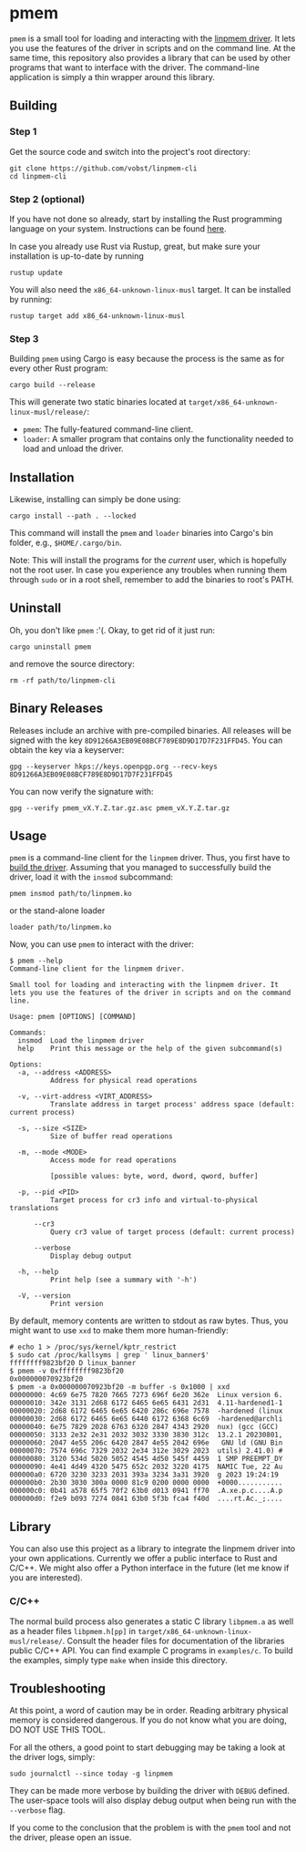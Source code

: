 # pmem

`pmem` is a small tool for loading and interacting with the [linpmem driver](https://github.com/velocidex/linpmem). It lets you use the features of the driver in scripts and on the command line. At the same time, this repository also provides a library that can be used by other programs that want to interface with the driver. The command-line application is simply a thin wrapper around this library.

## Building

### Step 1
Get the source code and switch into the project's root directory:
```
git clone https://github.com/vobst/linpmem-cli
cd linpmem-cli
```

### Step 2 (optional)
If you have not done so already, start by installing the Rust programming language on your system. Instructions can be found [here](https://www.rust-lang.org/tools/install).

In case you already use Rust via Rustup, great, but make sure your installation is up-to-date by running
```
rustup update
```
You will also need the `x86_64-unknown-linux-musl` target. It can be installed by running:
```
rustup target add x86_64-unknown-linux-musl
```

### Step 3
Building `pmem` using Cargo is easy because the process is the same as for every other Rust program:
```
cargo build --release
```
This will generate two static binaries located at `target/x86_64-unknown-linux-musl/release/`:
- `pmem`: The fully-featured command-line client.
- `loader`: A smaller program that contains only the functionality needed to load and unload the driver.

## Installation

Likewise, installing can simply be done using:
```
cargo install --path . --locked
```
This command will install the `pmem` and `loader` binaries into Cargo's bin folder, e.g., `$HOME/.cargo/bin`.

Note: This will install the programs for the _current_ user, which is hopefully not the root user. In case you experience any troubles when running them through `sudo` or in a root shell, remember to add the binaries to root's PATH.

## Uninstall

Oh, you don't like `pmem` :'(. Okay, to get rid of it just run:
```
cargo uninstall pmem
```
and remove the source directory:
```
rm -rf path/to/linpmem-cli
```

## Binary Releases

Releases include an archive with pre-compiled binaries. All releases will be signed with the key `8D91266A3EB09E08BCF789E8D9D17D7F231FFD45`. You can obtain the key via a keyserver:
```
gpg --keyserver hkps://keys.openpgp.org --recv-keys 8D91266A3EB09E08BCF789E8D9D17D7F231FFD45
```
You can now verify the signature with:
```
gpg --verify pmem_vX.Y.Z.tar.gz.asc pmem_vX.Y.Z.tar.gz
```

## Usage

`pmem` is a command-line client for the `linpmem` driver. Thus, you first have to [build the driver](https://github.com/velocidex/linpmem#building). Assuming that you managed to successfully build the driver, load it with the `insmod` subcommand:
```
pmem insmod path/to/linpmem.ko
```
or the stand-alone loader
```
loader path/to/linpmem.ko
```

Now, you can use `pmem` to interact with the driver:
```
$ pmem --help
Command-line client for the linpmem driver.

Small tool for loading and interacting with the linpmem driver. It lets you use the features of the driver in scripts and on the command line.

Usage: pmem [OPTIONS] [COMMAND]

Commands:
  insmod  Load the linpmem driver
  help    Print this message or the help of the given subcommand(s)

Options:
  -a, --address <ADDRESS>
          Address for physical read operations

  -v, --virt-address <VIRT_ADDRESS>
          Translate address in target process' address space (default: current process)

  -s, --size <SIZE>
          Size of buffer read operations

  -m, --mode <MODE>
          Access mode for read operations

          [possible values: byte, word, dword, qword, buffer]

  -p, --pid <PID>
          Target process for cr3 info and virtual-to-physical translations

      --cr3
          Query cr3 value of target process (default: current process)

      --verbose
          Display debug output

  -h, --help
          Print help (see a summary with '-h')

  -V, --version
          Print version

```
By default, memory contents are written to stdout as raw bytes. Thus, you might want to use `xxd` to make them more human-friendly:
```
# echo 1 > /proc/sys/kernel/kptr_restrict
$ sudo cat /proc/kallsyms | grep ' linux_banner$'
ffffffff9823bf20 D linux_banner
$ pmem -v 0xffffffff9823bf20
0x000000070923bf20
$ pmem -a 0x000000070923bf20 -m buffer -s 0x1000 | xxd
00000000: 4c69 6e75 7820 7665 7273 696f 6e20 362e  Linux version 6.
00000010: 342e 3131 2d68 6172 6465 6e65 6431 2d31  4.11-hardened1-1
00000020: 2d68 6172 6465 6e65 6420 286c 696e 7578  -hardened (linux
00000030: 2d68 6172 6465 6e65 6440 6172 6368 6c69  -hardened@archli
00000040: 6e75 7829 2028 6763 6320 2847 4343 2920  nux) (gcc (GCC)
00000050: 3133 2e32 2e31 2032 3032 3330 3830 312c  13.2.1 20230801,
00000060: 2047 4e55 206c 6420 2847 4e55 2042 696e   GNU ld (GNU Bin
00000070: 7574 696c 7329 2032 2e34 312e 3029 2023  utils) 2.41.0) #
00000080: 3120 534d 5020 5052 4545 4d50 545f 4459  1 SMP PREEMPT_DY
00000090: 4e41 4d49 4320 5475 652c 2032 3220 4175  NAMIC Tue, 22 Au
000000a0: 6720 3230 3233 2031 393a 3234 3a31 3920  g 2023 19:24:19
000000b0: 2b30 3030 300a 0000 81c9 0200 0000 0000  +0000...........
000000c0: 0b41 a578 65f5 70f2 63b0 d013 0941 ff70  .A.xe.p.c....A.p
000000d0: f2e9 b093 7274 0841 63b0 5f3b fca4 f40d  ....rt.Ac._;....
```

## Library
You can also use this project as a library to integrate the linpmem driver into your own applications. Currently we offer a public interface to Rust and C/C++. We might also offer a Python interface in the future (let me know if you are interested).

### C/C++
The normal build process also generates a static C library `libpmem.a` as well as a header files `libpmem.h[pp]` in `target/x86_64-unknown-linux-musl/release/`. Consult the header files for documentation of the libraries public C/C++ API. You can find example C programs in `examples/c`. To build the examples, simply type `make` when inside this directory.

## Troubleshooting

At this point, a word of caution may be in order. Reading arbitrary physical memory is considered dangerous. If you do not know what you are doing, DO NOT USE THIS TOOL.

For all the others, a good point to start debugging may be taking a look at the driver logs, simply:
```
sudo journalctl --since today -g linpmem
```
They can be made more verbose by building the driver with `DEBUG` defined. The user-space tools will also display debug output when being run with the `--verbose` flag.

If you come to the conclusion that the problem is with the `pmem` tool and not the driver, please open an issue.
